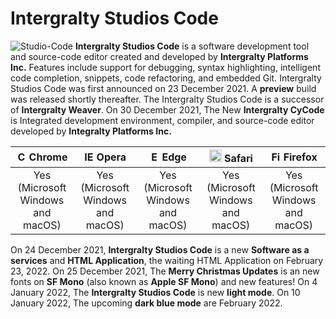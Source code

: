 # Intergralty Studios Code
![Studio-Code](https://github.com/Intergralty/Studio-Code/blob/main/Intergralty-Studios-One.png)
**Intergralty Studios Code** is a software development tool and source-code editor created and developed by **Intergralty Platforms Inc.** Features include support for debugging, syntax highlighting, intelligent code completion, snippets, code refactoring, and embedded Git. Intergralty Studios Code was first announced on 23 December 2021. A **preview** build was released shortly thereafter. The Intergralty Studios Code is a successor of **Intergralty Weaver**. On 30 December 2021, The New **Intergralty CyCode** is Integrated development environment, compiler, and source-code editor developed by **Integralty Platforms Inc.**

| <img src="https://upload.wikimedia.org/wikipedia/commons/a/a5/Google_Chrome_icon_%28September_2014%29.svg" alt="Chrome" width="16px" height="16px" /> Chrome | <img src="https://upload.wikimedia.org/wikipedia/commons/4/49/Opera_2015_icon.svg" alt="IE" width="16px" height="16px" /> Opera | <img src="https://upload.wikimedia.org/wikipedia/commons/9/98/Microsoft_Edge_logo_%282019%29.svg" alt="Edge" width="16px" height="16px" /> Edge | <img src="https://upload.wikimedia.org/wikipedia/en/7/71/Safari_14_icon.png" alt="Safari" width="20px" height="20px" /> Safari | <img src="https://upload.wikimedia.org/wikipedia/commons/a/a0/Firefox_logo%2C_2019.svg" alt="Firefox" width="16px" height="16px" /> Firefox |
| :--------------------------------------------------------------------------------------------------------------------------------------------------------------: | :---------------------------------------------------------------------------------------------------------------------------------------------------------------------: | :----------------------------------------------------------------------------------------------------------------------------------------------------------: | :--------------------------------------------------------------------------------------------------------------------------------------------------------------: | :----------------------------------------------------------------------------------------------------------------------------------------------------------------: |
|                                                                               Yes (Microsoft Windows and macOS)                                                                                |                                                                                   Yes (Microsoft Windows and macOS)                                                                                   |                                                                             Yes (Microsoft Windows and macOS)                                                                              |                                                                               Yes (Microsoft Windows and macOS)                                                                                |                                                                                Yes (Microsoft Windows and macOS)                                                                                 | 

On 24 December 2021, **Intergralty Studios Code** is a new **Software as a services** and **HTML Application**, the waiting HTML Application on February 23, 2022. On 25 December 2021, The **Merry Christmas Updates** is an new fonts on **SF Mono** (also known as **Apple SF Mono**) and new features! On 4 January 2022, The **Intergralty Studios Code**
 is new **light mode**. On 10 January 2022, The upcoming **dark blue mode** are February 2022.
